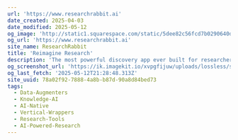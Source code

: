 ```yaml
---
url: 'https://www.researchrabbit.ai'
date_created: 2025-04-03
date_modified: 2025-05-12
og_image: 'http://static1.squarespace.com/static/5dee82c56fcd7b0290640db5/t/5ec5d7e574c928572d67702f/1590024166895/ResearchRabbit+Circular.png?format=1500w'
og_url: 'https://www.researchrabbit.ai'
site_name: ResearchRabbit
title: 'Reimagine Research'
description: 'The most powerful discovery app ever built for researchers 🔥'
og_screenshot_url: 'https://ik.imagekit.io/xvpgfijuw/uploads/lossless/screenshots/20250528_Research_Rabbit_og_screenshot.jpeg'
og_last_fetch: '2025-05-12T21:28:48.313Z'
site_uuid: 78a02f92-7888-4a8b-b87d-90a8d84bed73
tags:
  - Data-Augmenters
  - Knowledge-AI
  - AI-Native
  - Vertical-Wrappers
  - Research-Tools
  - AI-Powered-Research
---
```


